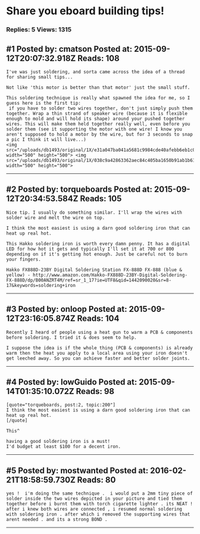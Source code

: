 # Share you eboard building tips!

### Replies: 5 Views: 1315

## \#1 Posted by: cmatson Posted at: 2015-09-12T20:07:32.918Z Reads: 108

```
I've was just soldering, and sorta came across the idea of a thread for sharing small tips... 

Not like 'this motor is better than that motor' just the small stuff. 

This soldering technique is really what spawned the idea for me, so I guess here is the first tip:
 if you have to solder two wires together, don't just simply push them together. Wrap a thin strand of speaker wire (because it is flexible enough to mold and will hold its shape) around your pushed together wires. This will make them held together really well, even before you solder them (see it supporting the motor with one wire! I know you aren't supposed to hold a motor by the wire, but for 3 seconds to snap a pic I think it will live...)
<img src="/uploads/db1493/original/1X/e31a047ba041a5681c9984cde40afebb6eb1c07b.jpg" width="500" height="500"> <img src="/uploads/db1493/original/1X/038c9a42863362aec84c405ba1650b91ab1b6180.jpg" width="500" height="500">
```

---
## \#2 Posted by: torqueboards Posted at: 2015-09-12T20:34:53.584Z Reads: 105

```
Nice tip. I usually do something similar. I'll wrap the wires with solder wire and melt the wire on top.

I think the most easiest is using a darn good soldering iron that can heat up real hot.

This Hakko soldering iron is worth every damn penny. It has a digital LED for how hot it gets and typically I'll set it at 700 or 800 depending on if it's getting hot enough. Just be careful not to burn your fingers.

Hakko FX888D-23BY Digital Soldering Station FX-888D FX-888 (blue & yellow) - http://www.amazon.com/Hakko-FX888D-23BY-Digital-Soldering-FX-888D/dp/B00ANZRT4M/ref=sr_1_17?ie=UTF8&qid=1442090020&sr=8-17&keywords=soldering+iron
```

---
## \#3 Posted by: onloop Posted at: 2015-09-12T23:16:05.874Z Reads: 104

```
Recently I heard of people using a heat gun to warm a PCB & components before soldering. I tried it & does seem to help. 

I suppose the idea is if the whole thing (PCB & components) is already warm then the heat you apply to a local area using your iron doesn't get leeched away. So you can achieve faster and better solder joints.
```

---
## \#4 Posted by: lowGuido Posted at: 2015-09-14T01:35:10.072Z Reads: 98

```
[quote="torqueboards, post:2, topic:200"]
I think the most easiest is using a darn good soldering iron that can heat up real hot.
[/quote]

This^

having a good soldering iron is a must! 
I'd budget at least $100 for a decent iron.
```

---
## \#5 Posted by: mostwanted Posted at: 2016-02-21T18:58:59.730Z Reads: 80

```
yes !  i'm doing the same technique .  i would put a 2mm tiny piece of solder inside the two wires depicted in your picture and tied them together before i burnt them with torch cigarette lighter . its NEAT ! after i knew both wires are connected , i resumed normal soldering with soldering iron . after which i removed the supporting wires that arent needed . and its a strong BOND .
```

---
